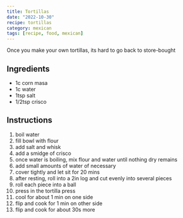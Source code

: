 ```yaml
---
title: Tortillas
date: "2022-10-30"
recipe: tortillas
category: mexican
tags: [recipe, food, mexican]
---
```


Once you make your own tortillas, its hard to go back to store-bought

## Ingredients

- 1c corn masa
- 1c water
- 1tsp salt
- 1/2tsp crisco

## Instructions

1. boil water
2. fill bowl with flour
3. add salt and whisk
4. add a smidge of crisco
5. once water is boiling, mix flour and water until nothing dry remains
6. add small amounts of water of necessary
7. cover tightly and let sit for 20 mins
8. after resting, roll into a 2in log and cut evenly into several pieces
9. roll each piece into a ball
10. press in the tortilla press
11. cool for about 1 min on one side
12. flip and cook for 1 min on other side
13. flip and cook for about 30s more
